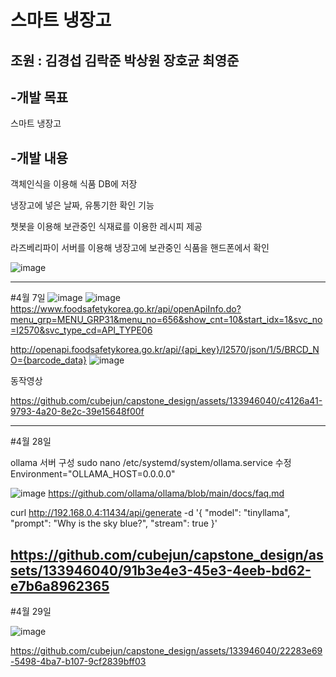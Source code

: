 # 스마트 냉장고
## 조원 : 김경섭 김락준 박상원 장호균 최영준
## -개발 목표
스마트 냉장고
## -개발 내용
객체인식을 이용해 식품 DB에 저장

냉장고에 넣은 날짜, 유통기한 확인 기능

챗봇을 이용해 보관중인 식재료를 이용한 레시피 제공

라즈베리파이 서버를 이용해 냉장고에 보관중인 식품을 핸드폰에서 확인




![image](https://github.com/cubejun/capstone_design/assets/133946040/8f79bcb8-846f-4ac1-82cb-59325de95391)


----------------------------------------------------------------------------------------------------------------
#4월 7일
![image](https://github.com/cubejun/capstone_design/assets/133946040/f8bd1b22-9b58-4da4-bc4b-ce2097b0458d)
![image](https://github.com/cubejun/capstone_design/assets/133946040/2483f560-f580-4110-9290-29c26e3a240c)
https://www.foodsafetykorea.go.kr/api/openApiInfo.do?menu_grp=MENU_GRP31&menu_no=656&show_cnt=10&start_idx=1&svc_no=I2570&svc_type_cd=API_TYPE06

http://openapi.foodsafetykorea.go.kr/api/{api_key}/I2570/json/1/5/BRCD_NO={barcode_data}
![image](https://github.com/cubejun/capstone_design/assets/133946040/9d2e6a4a-32d9-4b0f-837a-a4d45e25259e)

동작영상


https://github.com/cubejun/capstone_design/assets/133946040/c4126a41-9793-4a20-8e2c-39e15648f00f

----------------------------------------------------------------------------------------------------------------------

#4월 28일

ollama 서버 구성
sudo nano /etc/systemd/system/ollama.service
수정 Environment="OLLAMA_HOST=0.0.0.0"

![image](https://github.com/cubejun/capstone_design/assets/133946040/aeb036d1-72f1-4b45-b19f-d29334712eb0)
https://github.com/ollama/ollama/blob/main/docs/faq.md

curl http://192.168.0.4:11434/api/generate -d '{
  "model": "tinyllama",
  "prompt": "Why is the sky blue?",
  "stream": true
}'

https://github.com/cubejun/capstone_design/assets/133946040/91b3e4e3-45e3-4eeb-bd62-e7b6a8962365
----------------------------------------------------------------------------------------------------------------

#4월 29일

![image](https://github.com/cubejun/capstone_design/assets/133946040/b5129dd4-e49b-43b2-8330-670a8ae09099)



https://github.com/cubejun/capstone_design/assets/133946040/22283e69-5498-4ba7-b107-9cf2839bff03



